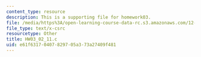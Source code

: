 ```yaml
---
content_type: resource
description: This is a supporting file for homework03.
file: /media/https%3A/open-learning-course-data-rc.s3.amazonaws.com/12-010-computational-methods-of-scientific-programming-fall-2011/e61f63170407829705a373a27409f481_HW03_02_11.c
file_type: text/x-csrc
resourcetype: Other
title: HW03_02_11.c
uid: e61f6317-0407-8297-05a3-73a27409f481
---
```

